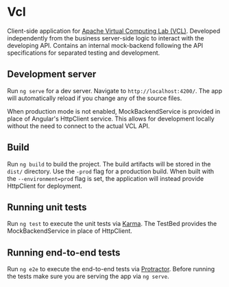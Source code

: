 # Vcl

Client-side application for [Apache Virtual Computing Lab (VCL)](https://vcl.apache.org/).
Developed independently from the business server-side logic to interact with the developing API.
Contains an internal mock-backend following the API specifications for separated testing and development.

## Development server

Run `ng serve` for a dev server. Navigate to `http://localhost:4200/`. The app will automatically reload if you change any of the source files.

When production mode is not enabled, MockBackendService is provided in place of Angular's HttpClient service.
This allows for development locally without the need to connect to the actual VCL API.

## Build

Run `ng build` to build the project. The build artifacts will be stored in the `dist/` directory. Use the `-prod` flag for a production build.
When built with the `--environment=prod` flag is set, the application will instead provide HttpClient for deployment.

## Running unit tests

Run `ng test` to execute the unit tests via [Karma](https://karma-runner.github.io).
The TestBed provides the MockBackendService in place of HttpClient.

## Running end-to-end tests

Run `ng e2e` to execute the end-to-end tests via [Protractor](http://www.protractortest.org/).
Before running the tests make sure you are serving the app via `ng serve`.
